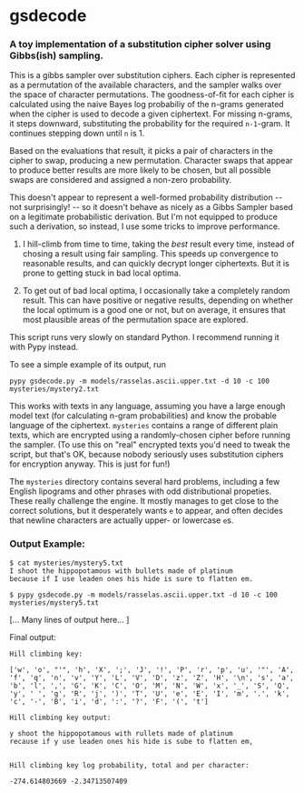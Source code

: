 # gsdecode
### A toy implementation of a substitution cipher solver using Gibbs(ish) sampling.

This is a gibbs sampler over substitution ciphers. Each cipher is represented as a permutation of the available characters, and the sampler walks over the space of character permutations. The goodness-of-fit for each cipher is calculated using the naive Bayes log probabiliy of the n-grams generated when the cipher is used to decode a given ciphertext. For missing n-grams, it steps downward, substituting the probability for the required `n-1`-gram. It continues stepping down until `n` is 1.

Based on the evaluations that result, it picks a pair of characters in the cipher to swap, producing a new permutation. Character swaps that appear to produce better results are more likely to be chosen, but all possible swaps are considered and assigned a non-zero probability.

This doesn't appear to represent a well-formed probability distribution -- not surprisingly! -- so it doesn't behave as nicely as a Gibbs Sampler based on a legitimate probabilistic derivation. But I'm not equipped to produce such a derivation, so instead, I use some tricks to improve performance. 

1. I hill-climb from time to time, taking the _best_ result every time, instead of chosing a result using fair sampling. This speeds up convergence to reasonable results, and can quickly decrypt longer ciphertexts. But it is prone to getting stuck in bad local optima.

2. To get out of bad local optima, I occasionally take a completely random result. This can have positive or negative results, depending on whether the local optimum is a good one or not, but on average, it ensures that most plausible areas of the permutation space are explored.

This script runs very slowly on standard Python. I recommend running it with Pypy instead.

To see a simple example of its output, run

    pypy gsdecode.py -m models/rasselas.ascii.upper.txt -d 10 -c 100 mysteries/mystery2.txt

This works with texts in any language, assuming you have a large enough model text (for calculating n-gram probabilities) and know the probable language of the ciphertext. `mysteries` contains a range of different plain texts, which are encrypted using a randomly-chosen cipher before running the sampler. (To use this on "real" encrypted texts you'd need to tweak the script, but that's OK, because nobody seriously uses substitution ciphers for encryption anyway. This is just for fun!)

The `mysteries` directory contains several hard problems, including a few English lipograms and other phrases with odd distributional propeties. These really challenge the engine. It mostly manages to get close to the correct solutions, but it desperately wants `e` to appear, and often decides that newline characters are actually upper- or lowercase `e`s.

### Output Example:

```
$ cat mysteries/mystery5.txt 
I shoot the hippopotamous with bullets made of platinum
because if I use leaden ones his hide is sure to flatten em.

$ pypy gsdecode.py -m models/rasselas.ascii.upper.txt -d 10 -c 100 mysteries/mystery5.txt 
```
[... Many lines of output here... ]

Final output:

```
Hill climbing key: 

['w', 'o', "'", 'h', 'X', ';', 'J', '!', 'P', 'r', 'p', 'u', '"', 'A', 'f', 'q', 'n', 'v', 'Y', 'L', 'V', 'D', 'z', 'Z', 'H', '\n', 's', 'a', 'b', 'l', ',', 'G', 'K', 'C', 'O', 'M', 'N', 'W', 'x', '_', 'S', 'Q', 'y', ' ', 'g', 'R', 'j', ')', 'T', 'U', 'e', 'E', 'I', 'm', '.', 'k', 'c', '-', 'B', 'i', 'd', ':', '?', 'F', '(', 't']

Hill climbing key output: 

y shoot the hippopotamous with rullets made of platinum
recause if y use leaden ones his hide is sube to flatten em,


Hill climbing key log probability, total and per character: 

-274.614803669 -2.34713507409
```
